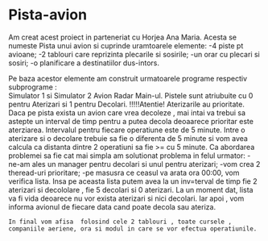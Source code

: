 # Pista-avion
Am creat acest proiect in parteneriat cu Horjea Ana Maria. Acesta se numeste Pista unui avion si cuprinde uramtoarele elemente:
     -4 piste pt avioane;
     -2 tablouri care reprizinta plecarile si sosirile;
     -un orar cu plecari si sosiri;
     -o planificare a destinatiilor dus-intors.

Pe baza acestor elemente am construit urmatoarele programe respectiv subprograme :  
          Simulator 1  si Simulator 2
   				Avion
				  Radar
				  Main-ul.
				  Pistele sunt atriubuite  cu 0 pentru Aterizari si 1 pentru Decolari.
				  !!!!!Atentie! Aterizarile au prioritate. Daca pe pista exista un avion care vrea decoleze , mai intai va trebui sa astepte un interval de timp pentru a putea decola deoaarece prioritar este aterziarea.
	  Intervalul pentru fiecare operatiune este de 5 minute. Intre o aterizare si o decolare trebuie sa fie o diferenta de 5 minute si vom avea calcula ca distanta dintre 2 operatiuni sa fie >= cu 5 minute.
	  Ca abordarea problemei sa fie cat mai simpla am solutionat problema in felul urmator:
	   -ne-am ales un manager pentru decolari si unul pentru aterizari;
	   -vom crea 2 theread-uri prioritare;
	   -pe masusra ce ceasul va arata ora 00:00, vom verifica lista. Insa pe aceasta lista putem avea la un inv=terval de timp fie 2 aterizari si  decololare , fie 5 decolari si 0 aterizari.
	  La un moment dat, lista va fi vida deoarece nu vor exista aterizari si nici decolari.
	  Iar apoi , vom informa avionul de fiecare data cand poate decola sau ateriza.
	
	In final vom afisa  folosind cele 2 tablouri , toate cursele , companiile aeriene, ora si modul in care se vor efectua operatiunile.
				  
				
				  
				


